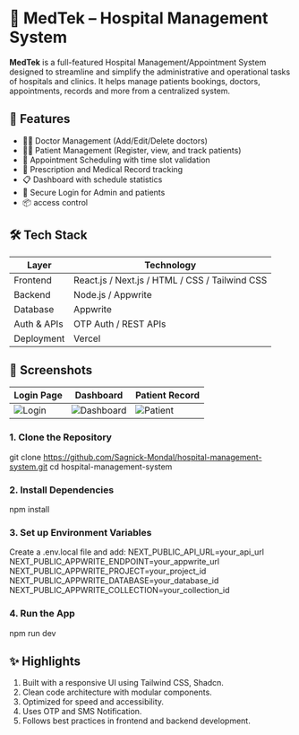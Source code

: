 # 🏥 MedTek – Hospital Management System

**MedTek** is a full-featured Hospital Management/Appointment System designed to streamline and simplify the administrative and operational tasks of hospitals and clinics. It helps manage patients bookings, doctors, appointments, records and more from a centralized system.

## 🚀 Features

- 👨‍⚕️ Doctor Management (Add/Edit/Delete doctors)
- 👩‍🦽 Patient Management (Register, view, and track patients)
- 📅 Appointment Scheduling with time slot validation
- 💊 Prescription and Medical Record tracking
- 📋 Dashboard with schedule statistics
- 🔐 Secure Login for Admin and patients
- 📦 access control

## 🛠️ Tech Stack

| Layer        | Technology                |
|--------------|----------------------------|
| Frontend     | React.js / Next.js / HTML / CSS / Tailwind CSS |
| Backend      | Node.js  / Appwrite |
| Database     | Appwrite |
| Auth & APIs  | OTP Auth / REST APIs       |
| Deployment   | Vercel |

## 📸 Screenshots

| Login Page | Dashboard | Patient Record |
|------------|-----------|----------------|
| ![Login](screenshots/login.png) | ![Dashboard](screenshots/dashboard.png) | ![Patient](screenshots/patient-record.png) |

### 1. Clone the Repository
git clone https://github.com/Sagnick-Mondal/hospital-management-system.git
cd hospital-management-system

### 2. Install Dependencies
npm install

### 3. Set up Environment Variables
Create a .env.local file and add:
NEXT_PUBLIC_API_URL=your_api_url
NEXT_PUBLIC_APPWRITE_ENDPOINT=your_appwrite_url
NEXT_PUBLIC_APPWRITE_PROJECT=your_project_id
NEXT_PUBLIC_APPWRITE_DATABASE=your_database_id
NEXT_PUBLIC_APPWRITE_COLLECTION=your_collection_id

### 4. Run the App
npm run dev

## ✨ Highlights
1. Built with a responsive UI using Tailwind CSS, Shadcn.
2. Clean code architecture with modular components.
3. Optimized for speed and accessibility.
4. Uses OTP and SMS Notification.
5. Follows best practices in frontend and backend development.
